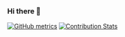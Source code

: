 ### Hi there 👋

[![GitHub metrics](https://metrics.lecoq.io/DamianSkrzypczak)](https://github.com/lowlighter/metrics)
[![Contribution Stats](https://github-contribution-stats.vercel.app/api/?username=damianskrzypczak)](https://github.com/LordDashMe/github-contribution-stats/)

<!--
**DamianSkrzypczak/damianskrzypczak** is a ✨ _special_ ✨ repository because its `README.md` (this file) appears on your GitHub profile.

Here are some ideas to get you started:

- 🔭 I’m currently working on ...
- 🌱 I’m currently learning ...
- 👯 I’m looking to collaborate on ...
- 🤔 I’m looking for help with ...
- 💬 Ask me about ...
- 📫 How to reach me: ...
- 😄 Pronouns: ...
- ⚡ Fun fact: ...
-->
